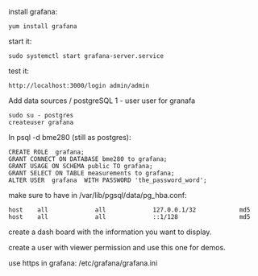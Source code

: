 install grafana:
```
yum install grafana
```
start it:
```
sudo systemctl start grafana-server.service
```
test it:
```
http://localhost:3000/login admin/admin
```
Add data sources / postgreSQL
1 - user user for granafa
```
sudo su - postgres
createuser grafana
```
In psql -d bme280 (still as postgres):
```
CREATE ROLE  grafana;
GRANT CONNECT ON DATABASE bme280 to grafana;
GRANT USAGE ON SCHEMA public TO grafana;
GRANT SELECT ON TABLE measurements to grafana;
ALTER USER  grafana  WITH PASSWORD 'the_password_word';
```
make sure to have in /var/lib/pgsql/data/pg_hba.conf:
```
host    all             all             127.0.0.1/32            md5
host    all             all             ::1/128                 md5
```
create a dash board with the information you want to display.

create a user with viewer permission and use this one for demos.

use https in grafana: /etc/grafana/grafana.ini


